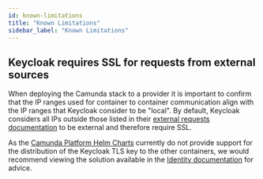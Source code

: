 ```yaml
---
id: known-limitations
title: "Known Limitations"
sidebar_label: "Known Limitations"
---
```


## Keycloak requires SSL for requests from external sources

When deploying the Camunda stack to a provider it is important to confirm that the IP ranges used for container
to container communication align with the IP ranges that Keycloak consider to be "local". By default, Keycloak
considers all IPs outside those listed in their [external requests documentation](https://www.keycloak.org/docs/latest/server_installation/#_setting_up_ssl)
to be external and therefore require SSL.

As the [Camunda Platform Helm Charts](https://github.com/camunda/camunda-platform-helm) currently do not provide support
for the distribution of the Keycloak TLS key to the other containers, we would recommend viewing the solution available in
the [Identity documentation](docs/self-managed/identity/troubleshooting/common-problems/#solution-2-identity-making-requests-from-an-external-ip-address)
for advice.
